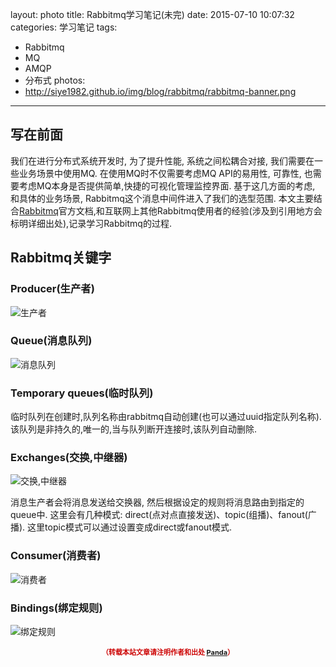 layout: photo
title: Rabbitmq学习笔记(未完)
date: 2015-07-10 10:07:32
categories: 学习笔记
tags:
- Rabbitmq
- MQ
- AMQP
- 分布式
photos:
- http://siye1982.github.io/img/blog/rabbitmq/rabbitmq-banner.png
---

## 写在前面

我们在进行分布式系统开发时, 为了提升性能, 系统之间松耦合对接, 我们需要在一些业务场景中使用MQ. 在使用MQ时不仅需要考虑MQ API的易用性, 可靠性, 也需要考虑MQ本身是否提供简单,快捷的可视化管理监控界面. 基于这几方面的考虑, 和具体的业务场景, Rabbitmq这个消息中间件进入了我们的选型范围. 本文主要结合[Rabbitmq](http://www.rabbitmq.com)官方文档,和互联网上其他Rabbitmq使用者的经验(涉及到引用地方会标明详细出处),记录学习Rabbitmq的过程.  
<!--more-->

## Rabbitmq关键字

### Producer(生产者)

![生产者](http://siye1982.github.io/img/blog/rabbitmq/producer.png)

### Queue(消息队列)

![消息队列](http://siye1982.github.io/img/blog/rabbitmq/queue.png)

### Temporary queues(临时队列)

临时队列在创建时,队列名称由rabbitmq自动创建(也可以通过uuid指定队列名称). 该队列是非持久的,唯一的,当与队列断开连接时,该队列自动删除.

### Exchanges(交换,中继器)

![交换,中继器](http://siye1982.github.io/img/blog/rabbitmq/exchanges.png)

消息生产者会将消息发送给交换器, 然后根据设定的规则将消息路由到指定的queue中. 这里会有几种模式: direct(点对点直接发送)、topic(组播)、fanout(广播). 这里topic模式可以通过设置变成direct或fanout模式.

### Consumer(消费者)

![消费者](http://siye1982.github.io/img/blog/rabbitmq/consumer.png)


### Bindings(绑定规则)

![绑定规则](http://siye1982.github.io/img/blog/rabbitmq/bindings.png)


<div style="margin-top: 15px; font-size: 11px;color: #cc0000;"><p align="center"><strong>（转载本站文章请注明作者和出处 <a href="http://siye1982.github.io">Panda</a>）</strong></p></div>